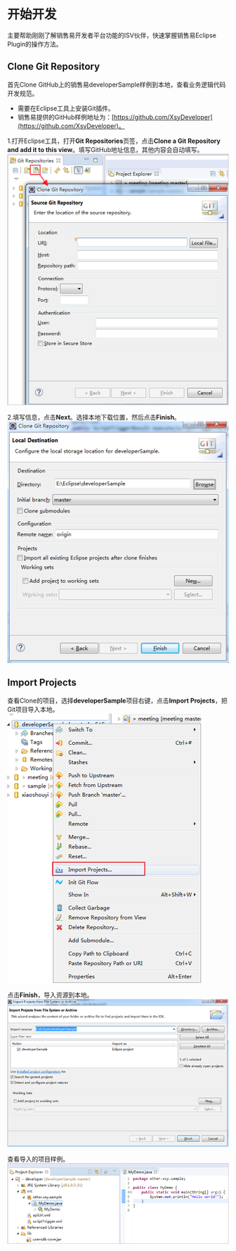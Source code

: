 # 开始开发

主要帮助刚刚了解销售易开发者平台功能的ISV伙伴，快速掌握销售易Eclipse Plugin的操作方法。

## Clone Git Repository

首先Clone GitHub上的销售易developerSample样例到本地，查看业务逻辑代码开发规范。

* 需要在Eclipse工具上安装Git插件。
* 销售易提供的GitHub样例地址为：[https://github.com/XsyDeveloper](https://github.com/XsyDeveloper)。

1.打开Eclipse工具，打开**Git Repositories**页签，点击**Clone a Git Repository and add it to this view**。填写GitHub地址信息，其他内容会自动填写。<br>
![](/assets/cloneGit.png)

2.填写信息，点击**Next**。选择本地下载位置，然后点击**Finish**。<br>
![](/assets/directory.png)

## Import Projects

查看Clone的项目，选择**developerSample**项目右键，点击**Import Projects**，把Git项目导入本地。<br>
![](/assets/project.png)

点击**Finish**，导入资源到本地。
![](/assets/importSource.png)

查看导入的项目样例。
![](/assets/myDome.png)
